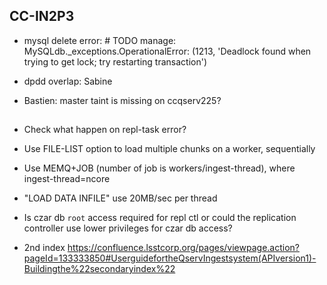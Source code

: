 ## CC-IN2P3

- mysql delete error: # TODO manage: MySQLdb._exceptions.OperationalError: (1213, 'Deadlock found when trying to get lock; try restarting transaction')
- dpdd overlap: Sabine

- Bastien: master taint is missing on ccqserv225?

##
- Check what happen on repl-task error?

- Use FILE-LIST option to load multiple chunks on a worker, sequentially
- Use MEMQ+JOB (number of job is workers/ingest-thread), where ingest-thread=ncore
- "LOAD DATA INFILE" use 20MB/sec per thread
- Is czar db `root` access required for repl ctl or could the replication controller use lower privileges for czar db access?

- 2nd index
https://confluence.lsstcorp.org/pages/viewpage.action?pageId=133333850#UserguidefortheQservIngestsystem(APIversion1)-Buildingthe%22secondaryindex%22
